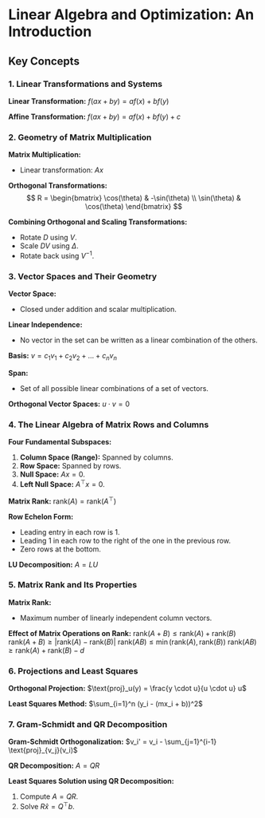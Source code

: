 # Linear Algebra and Optimization: An Introduction

## Key Concepts

### 1. Linear Transformations and Systems

**Linear Transformation:**
$f(ax + by) = af(x) + bf(y)$

**Affine Transformation:**
$f(ax + by) = af(x) + bf(y) + c$

### 2. Geometry of Matrix Multiplication

**Matrix Multiplication:**
- Linear transformation: $Ax$

**Orthogonal Transformations:**
$$
R = \begin{bmatrix} \cos(\theta) & -\sin(\theta) \\ \sin(\theta) & \cos(\theta) \end{bmatrix}
$$

**Combining Orthogonal and Scaling Transformations:**
- Rotate $D$ using $V$.
- Scale $DV$ using $\Delta$.
- Rotate back using $V^{-1}$.

### 3. Vector Spaces and Their Geometry

**Vector Space:**
- Closed under addition and scalar multiplication.

**Linear Independence:**
- No vector in the set can be written as a linear combination of the others.

**Basis:**
$v = c_1 v_1 + c_2 v_2 + \dots + c_n v_n$

**Span:**
- Set of all possible linear combinations of a set of vectors.

**Orthogonal Vector Spaces:**
$u \cdot v = 0$

### 4. The Linear Algebra of Matrix Rows and Columns

**Four Fundamental Subspaces:**
1. **Column Space (Range):** Spanned by columns.
2. **Row Space:** Spanned by rows.
3. **Null Space:** $Ax = 0$.
4. **Left Null Space:** $A^\top x = 0$.

**Matrix Rank:**
$\text{rank}(A) = \text{rank}(A^\top)$

**Row Echelon Form:**
- Leading entry in each row is 1.
- Leading 1 in each row to the right of the one in the previous row.
- Zero rows at the bottom.

**LU Decomposition:**
$A = LU$

### 5. Matrix Rank and Its Properties

**Matrix Rank:**
- Maximum number of linearly independent column vectors.

**Effect of Matrix Operations on Rank:**
$\text{rank}(A + B) \leq \text{rank}(A) + \text{rank}(B)$
$\text{rank}(A + B) \geq |\text{rank}(A) - \text{rank}(B)|$
$\text{rank}(AB) \leq \min(\text{rank}(A), \text{rank}(B))$
$\text{rank}(AB) \geq \text{rank}(A) + \text{rank}(B) - d$

### 6. Projections and Least Squares

**Orthogonal Projection:**
$\text{proj}_u(y) = \frac{y \cdot u}{u \cdot u} u$

**Least Squares Method:**
$\sum_{i=1}^n (y_i - (mx_i + b))^2$

### 7. Gram-Schmidt and QR Decomposition

**Gram-Schmidt Orthogonalization:**
$v_i' = v_i - \sum_{j=1}^{i-1} \text{proj}_{v_j}(v_i)$

**QR Decomposition:**
$A = QR$

**Least Squares Solution using QR Decomposition:**
1. Compute $A = QR$.
2. Solve $R \hat{x} = Q^\top b$.
